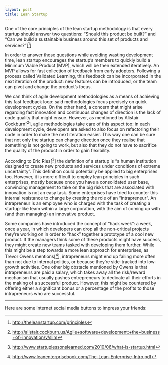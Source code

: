```yaml
---
layout: post
title: Lean Startup
---
```



One of the core principles of the lean startup methodology is that every startup should answer two questions: “Should this product be built?” and “Can we build a sustainable business around this set of products and services?”[[^1]]

In order to answer those questions while avoiding wasting development time, lean startup encourages the startup’s members to quickly build a Minimum Viable Product (MVP), which will be then extended iteratively. An MVP allows for fast collection of feedback from early adopters. Following a process called Validated Learning, this feedback can be incorporated in the next iteration of the product: new features can be introduced, or the team can pivot and change the product’s focus.

We can think of agile development methodologies as a means of achieving this fast feedback loop: said methodologies focus precisely on quick development cycles. On the other hand, a concern that might arise regarding fast innovation and continuous changes of direction is the lack of code quality that might ensue. However, as mentioned by Alistair Cockburn[[^2]], agile methodologies take care of this aspect too: in each development cycle, developers are asked to also focus on refactoring their code in order to make the next iteration easier. This way one can be sure that not only the startup can change direction once they realise that something is not going to work, but also that they do not have to sacrifice the quality of the product in order to gain flexibility.

According to Eric Ries[[^3]] the definition of a startup is “a human institution designed to create new products and services under conditions of extreme uncertainty”. This definition could potentially be applied to big enterprises too. However, it is more difficult to employ lean principles in such enterprises, mostly because once you have a consolidated user base, convincing management to take on the big risks that are associated with innovation is not an easy task. Some enterprises have tried to counter this internal resistance to change by creating the role of an “intrapreneur”. An intrapreneur is an employee who is charged with the task of creating a startup-like team within a large corporation, with the aim of coming up with (and then managing) an innovative product.

Some companies have introduced the concept of “hack week”: a week, once a year, in which developers can drop all the non-critical projects they’re working on in order to “hack” together a prototype of a cool new product. If the managers think some of these products might have success, they might create new teams tasked with developing them further. While this might be a step towards a more lean approach for enterprises, as Trevor Owens mentions[[^4]], intrapreneurs might end up failing more often than not due to internal politics, or because they’re side-tracked into low-growth activities. One other big obstacle mentioned by Owens is that intrapreneurs are paid a salary, which takes away all the risk/reward mechanism that usually pushes entrepreneurs to dedicate all their efforts in the making of a successful product. However, this might be countered by offering either a significant bonus or a percentage of the profits to those intrapreneurs who are successful.

  [^1]: http://theleanstartup.com/principles
  [^2]: http://alistair.cockburn.us/Agile+software+development:+the+business+of+innovation/v/slim
  [^3]: http://www.startuplessonslearned.com/2010/06/what-is-startup.html
  [^4]: http://www.leanenterprisebook.com/The-Lean-Enterprise-Intro.pdf

---
Here are some internet social media buttons to impress your friends: 

